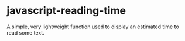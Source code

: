 # javascript-reading-time
  A simple, very lightweight function used to display an estimated time to read some text.
